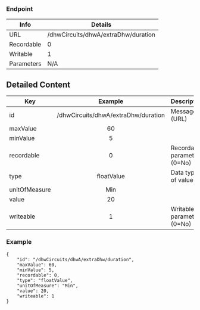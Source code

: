 # 



### Endpoint

| Info  | Details |
| ------------- | ------------- |
| URL   | /dhwCircuits/dhwA/extraDhw/duration   |
| Recordable   | 0   |
| Writable   | 1   |
| Parameters  | N/A  |

## Detailed Content

|  Key  | Example | Description |
| ------------- | :------: | ------------------------------ |
|  id | /dhwCircuits/dhwA/extraDhw/duration | Message ID (URL) |
|  maxValue | 60 |  |
|  minValue | 5 |  |
|  recordable | 0 | Recordable parameter (0=No) |
|  type | floatValue | Data type of value |
|  unitOfMeasure | Min |  |
|  value | 20 |  |
|  writeable | 1 | Writable parameter (0=No) |

### Example
```
{
    "id": "/dhwCircuits/dhwA/extraDhw/duration",
    "maxValue": 60,
    "minValue": 5,
    "recordable": 0,
    "type": "floatValue",
    "unitOfMeasure": "Min",
    "value": 20,
    "writeable": 1
}
```

